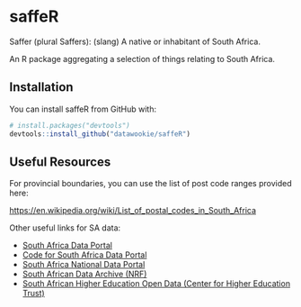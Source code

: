 # saffeR

Saffer (plural Saffers): (slang) A native or inhabitant of South Africa.

An R package aggregating a selection of things relating to South Africa.

## Installation

You can install saffeR from GitHub with:

``` r
# install.packages("devtools")
devtools::install_github("datawookie/saffeR")
```

## Useful Resources

For provincial boundaries, you can use the list of post code ranges provided here: 

https://en.wikipedia.org/wiki/List_of_postal_codes_in_South_Africa

Other useful links for SA data:

- [South Africa Data Portal](http://southafrica.opendataforafrica.org/)
- [Code for South Africa Data Portal](https://data.code4sa.org/)
- [South Africa National Data Portal](http://data.gov.za/)
- [South African Data Archive (NRF)](http://sada.nrf.ac.za/)
- [South African Higher Education Open Data (Center for Higher Education Trust)](https://chet.org.za/data/sahe-open-data)
